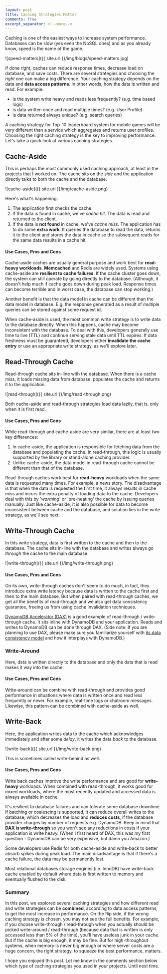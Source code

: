 ```yaml
---
layout: post
title: Caching Strategies Matter
comments: True
excerpt_separator: <!--more-->
---
```


Caching is one of the easiest ways to increase system performance. Databases can be slow (yes even the NoSQL ones) and as you already know, speed is the name of the game.

![speed-matters]({{ site.url }}/img/blogs/speed-matters.jpg)

<!--more-->

If done *right*, caches can reduce response times, decrease load on database, and save costs. There are several strategies and choosing the *right* one can make a big difference. Your caching strategy depends on the data and **data access patterns**. In other words, how the data is written and read. For example:

- is the system write heavy and reads less frequently? (e.g. time based logs)
- is data written once and read multiple times? (e.g. User Profile)
- is data returned always unique? (e.g. search queries)

A caching strategy for Top-10 leaderboard system for mobile games will be very different than a service which aggregates and returns user profiles. Choosing the right caching strategy is the key to improving performance. Let's take a quick look at various caching strategies.

## Cache-Aside

This is perhaps the most commonly used caching approach, at least in the projects that I worked on. The cache sits on the *side* and the application directly talks to both the cache and the database.

![cache-aside]({{ site.url }}/img/cache-aside.png)

Here's what's happening:
1. The application first checks the cache.
2. If the data is found in cache, we've *cache hit*. The data is read and returned to the client.
3. If the data is **not found** in cache, we've *cache miss*. The application has to do some **extra work**. It queries the database to read the data, returns it to the client and stores the data in cache so the subsequent reads for the same data results in a cache hit.

#### Use Cases, Pros and Cons

Cache-aside caches are usually general purpose and work best for **read-heavy workloads**. **Memcached** and Redis are widely used. Systems using cache-aside are **resilient to cache failures**. If the cache cluster goes down, the system can still operate by going directly to the database. (Although, it doesn't help much if cache goes down during peak load. Response times can become terrible and in worst case, the database can stop working.)

Another benefit is that the data model in cache can be different than the data model in database. E.g. the response generated as a result of multiple queries can be stored against some request id.

When cache-aside is used, the most common write strategy is to write data to the database directly. When this happens, cache may become inconsistent with the database. To deal with this, developers generally use time to live (TTL) and continue serving stale data until TTL expires. If data freshness must be guaranteed, developers either **invalidate the cache entry** or use an appropriate write strategy, as we'll explore later.

## Read-Through Cache

Read-through cache sits in-line with the database. When there is a cache miss, it loads missing data from database, populates the cache and returns it to the application.

![read-through]({{ site.url }}/img/read-through.png)

Both cache-aside and read-through strategies load data lazily, that is, only when it is first read.

#### Use Cases, Pros and Cons

While read-through and cache-aside are very similar, there are at least two key differences:

1. In cache-aside, the application is responsible for fetching data from the database and populating the cache. In read-through, this logic is usually supported by the library or stand-alone caching provider.
2. Unlike cache-aside, the data model in read-through cache cannot be different than that of the database.

Read-through caches work best for **read-heavy** workloads when the same data is requested many times. For example, a news story. The disadvantage is that when the data is requested the first time, it always results in cache miss and incurs the extra penalty of loading data to the cache. Developers deal with this by '*warming*' or 'pre-heating' the cache by issuing queries manually. Just like cache-aside, it is also possible for data to become inconsistent between cache and the database, and solution lies in the write strategy, as we'll see next.

## Write-Through Cache

In this write strategy, data is first written to the cache and then to the database. The cache sits in-line with the database and writes always go *through* the cache to the main database.

![write-through]({{ site.url }}/img/write-through.png)

#### Use Cases, Pros and Cons

On its own, write-through caches don't seem to do much, in fact, they introduce extra write latency because data is written to the cache first and then to the main database. But when paired with read-through caches, we get all the benefits of read-through and we also get data consistency guarantee, freeing us from using cache invalidation techniques.

[DynamoDB Accelerator (DAX)](https://aws.amazon.com/dynamodb/dax/) is a good example of read-through / write-through cache. It sits inline with DynamoDB and your application. Reads and writes to DynamoDB can be done through DAX. (Side note: If you are planning to use DAX, please make sure you familiarize yourself with [its data consistency model](http://docs.aws.amazon.com/amazondynamodb/latest/developerguide/DAX.consistency.html) and how it interplays with DynamoDB.)

### Write-Around

Here, data is written directly to the database and only the data that is read makes it way into the cache.

#### Use Cases, Pros and Cons

Write-around can be combine with read-through and provides good performance in situations where data is written once and read less frequently or never. For example, real-time logs or chatroom messages. Likewise, this pattern can be combined with cache-aside as well.

## Write-Back

Here, the application writes data to the cache which acknowledges immediately and after some *delay*, it writes the data *back* to the database.

![write-back]({{ site.url }}/img/write-back.png)

This is sometimes called write-behind as well.

#### Use Cases, Pros and Cons

Write back caches improve the write performance and are good for **write-heavy** workloads. When combined with read-through, it works good for mixed workloads, where the most recently updated and accessed data is always available in cache.

It's resilient to database failures and can tolerate some database downtime. If batching or coalescing is supported, it can reduce overall writes to the database, which decreases the load and **reduces costs**, if the database provider charges by number of requests e.g. DynamoDB. Keep in mind that **DAX is write-through** so you won't see any reductions in costs if your application is write heavy. (When I first heard of DAX, this was my first question - DynamoDB can be very expensive, but damn you Amazon.)

Some developers use Redis for both cache-aside and write-back to better absorb spikes during peak load. The main disadvantage is that if there's a cache failure, the data may be permanently lost.

Most relational databases storage engines (i.e. InnoDB) have write-back cache enabled by default where data is first written to memory and eventually flushed to the disk.

### Summary

In this post, we explored several caching strategies and how different read and write strategies can be **combined**, according to data access patterns, to get the most increase in performance. On the flip side, if the wrong caching strategy is chosen, you may not see the full benefits. For example, if you choose write-through / read-through when you actually should be picked write-around / read-through (because data that is written is only accessed less than 5% of the time), you'll have useless junk in your cache. But if the cache is big enough, it may be fine. But for high-throughput systems, when memory is never big enough or where server costs are a huge concern, the right strategy, to squeeze the best performance, matters.

I hope you enjoyed this post. Let me know in the comments section below which type of caching strategies you used in your projects. Until next time.
